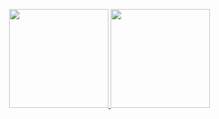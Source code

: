 <p align="center">
<a href="https://github.com/YusrilIhzaPrasetya">
  <img height="174em" src="https://github-readme-stats-eight-theta.vercel.app/api?username=YusrilIhzaPrasetya&show_icons=true&theme=algolia&include_all_commits=true&count_private=true"/>
  <img height="174em" src="https://github-readme-stats-eight-theta.vercel.app/api/top-langs/?username=YusrilIhzaPrasetya&layout=compact&langs_count=8&theme=algolia"/>
</a>
</p>

